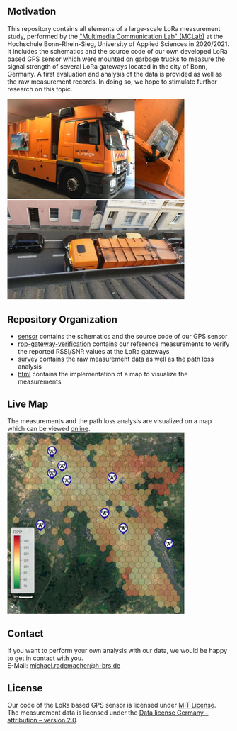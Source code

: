 ## Motivation
This repository contains all elements of a large-scale LoRa measurement study, performed by the ["Multimedia Communication Lab" (MCLab)](https://www.h-brs.de/en/inf/mclab/en) at the Hochschule Bonn-Rhein-Sieg, University of Applied Sciences in 2020/2021. It includes the schematics and the source code of our own developed LoRa based GPS sensor which were mounted on garbage trucks to measure the signal strength of several LoRa gateways located in the city of Bonn, Germany. A first evaluation and analysis of the data is provided as well as the raw measurement records. In doing so, we hope to stimulate further research on this topic.

<img src="garbage_truck-1.jpg" width="400px"> <img src="garbage_truck-2.jpg" width="400px">

## Repository Organization
- [sensor](sensor) contains the schematics and the source code of our GPS sensor
- [rpp-gateway-verification](rpp-gateway-verification) contains our reference measurements to verify the reported RSSI/SNR values at the LoRa gateways
- [survey](survey) contains the raw measurement data as well as the path loss analysis
- [html](html) contains the implementation of a map to visualize the measurements

## Live Map
The measurements and the path loss analysis are visualized on a map which can be viewed [online](https://mclab-hbrs.github.io/lora-bonn/html/hexbinmap.html).
<img src="hexbin-map.jpg" width="400px">

## Contact
If you want to perform your own analysis with our data, we would be happy to get in contact with you.  
E-Mail: [michael.rademacher@h-brs.de](mailto:michael.rademacher@h-brs.de)

## License
Our code of the LoRa based GPS sensor is licensed under [MIT License](https://opensource.org/licenses/MIT).  
The measurement data is licensed under the [Data license Germany – attribution – version 2.0](https://www.govdata.de/dl-de/by-2-0).